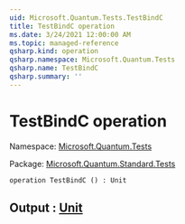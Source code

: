 ```yaml
---
uid: Microsoft.Quantum.Tests.TestBindC
title: TestBindC operation
ms.date: 3/24/2021 12:00:00 AM
ms.topic: managed-reference
qsharp.kind: operation
qsharp.namespace: Microsoft.Quantum.Tests
qsharp.name: TestBindC
qsharp.summary: ''
---
```


# TestBindC operation

Namespace: [Microsoft.Quantum.Tests](xref:Microsoft.Quantum.Tests)

Package: [Microsoft.Quantum.Standard.Tests](https://nuget.org/packages/Microsoft.Quantum.Standard.Tests)




```qsharp
operation TestBindC () : Unit
```


## Output : [Unit](xref:microsoft.quantum.lang-ref.unit)

